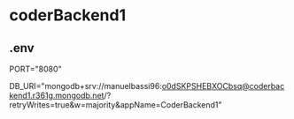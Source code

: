 # coderBackend1

## .env
PORT="8080"


DB_URI="mongodb+srv://manuelbassi96:o0dSKPSHEBXOCbsq@coderbackend1.r361g.mongodb.net/?retryWrites=true&w=majority&appName=CoderBackend1"
